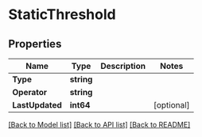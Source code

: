 # StaticThreshold

## Properties

Name | Type | Description | Notes
------------ | ------------- | ------------- | -------------
**Type** | **string** |  | 
**Operator** | **string** |  | 
**LastUpdated** | **int64** |  | [optional] 

[[Back to Model list]](../README.md#documentation-for-models) [[Back to API list]](../README.md#documentation-for-api-endpoints) [[Back to README]](../README.md)


